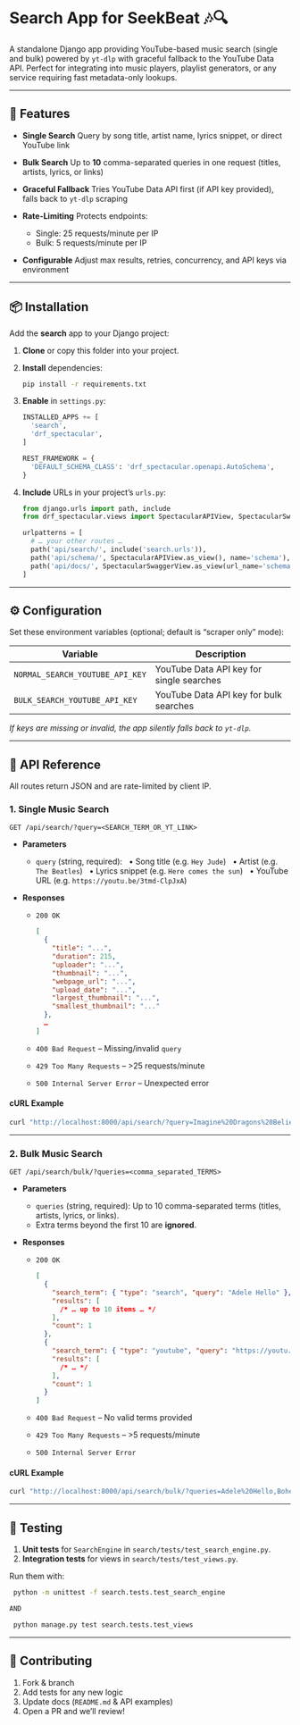 # Search App for SeekBeat 🎶🔍

A standalone Django app providing YouTube-based music search (single and bulk) powered by `yt-dlp` with graceful fallback to the YouTube Data API. Perfect for integrating into music players, playlist generators, or any service requiring fast metadata-only lookups.

---

## 🚀 Features

- **Single Search**
  Query by song title, artist name, lyrics snippet, or direct YouTube link
- **Bulk Search**
  Up to **10** comma-separated queries in one request (titles, artists, lyrics, or links)
- **Graceful Fallback**
  Tries YouTube Data API first (if API key provided), falls back to `yt-dlp` scraping
- **Rate-Limiting**
  Protects endpoints:

  - Single: 25 requests/minute per IP
  - Bulk: 5 requests/minute per IP

- **Configurable**
  Adjust max results, retries, concurrency, and API keys via environment

---

## 📦 Installation

Add the **search** app to your Django project:

1. **Clone** or copy this folder into your project.
2. **Install** dependencies:

   ```bash
   pip install -r requirements.txt
   ```

3. **Enable** in `settings.py`:

   ```python
   INSTALLED_APPS += [
     'search',
     'drf_spectacular',
   ]

   REST_FRAMEWORK = {
     'DEFAULT_SCHEMA_CLASS': 'drf_spectacular.openapi.AutoSchema',
   }
   ```

4. **Include** URLs in your project’s `urls.py`:

   ```python
   from django.urls import path, include
   from drf_spectacular.views import SpectacularAPIView, SpectacularSwaggerView

   urlpatterns = [
     # … your other routes …
     path('api/search/', include('search.urls')),
     path('api/schema/', SpectacularAPIView.as_view(), name='schema'),
     path('api/docs/', SpectacularSwaggerView.as_view(url_name='schema'), name='swagger-ui'),
   ]
   ```

---

## ⚙️ Configuration

Set these environment variables (optional; default is “scraper only” mode):

| Variable                        | Description                              |
| ------------------------------- | ---------------------------------------- |
| `NORMAL_SEARCH_YOUTUBE_API_KEY` | YouTube Data API key for single searches |
| `BULK_SEARCH_YOUTUBE_API_KEY`   | YouTube Data API key for bulk searches   |

_If keys are missing or invalid, the app silently falls back to `yt-dlp`._

---

## 📖 API Reference

All routes return JSON and are rate-limited by client IP.

### 1. Single Music Search

```
GET /api/search/?query=<SEARCH_TERM_OR_YT_LINK>
```

- **Parameters**

  - `query` (string, required):
      • Song title (e.g. `Hey Jude`)
      • Artist (e.g. `The Beatles`)
      • Lyrics snippet (e.g. `Here comes the sun`)
      • YouTube URL (e.g. `https://youtu.be/3tmd-ClpJxA`)

- **Responses**

  - `200 OK`

    ```json
    [
      {
        "title": "...",
        "duration": 215,
        "uploader": "...",
        "thumbnail": "...",
        "webpage_url": "...",
        "upload_date": "...",
        "largest_thumbnail": "...",
        "smallest_thumbnail": "..."
      },
      …
    ]
    ```

  - `400 Bad Request` – Missing/invalid `query`
  - `429 Too Many Requests` – >25 requests/minute
  - `500 Internal Server Error` – Unexpected error

#### cURL Example

```bash
curl "http://localhost:8000/api/search/?query=Imagine%20Dragons%20Believer"
```

---

### 2. Bulk Music Search

```
GET /api/search/bulk/?queries=<comma_separated_TERMS>
```

- **Parameters**

  - `queries` (string, required): Up to 10 comma-separated terms (titles, artists, lyrics, or links).
  - Extra terms beyond the first 10 are **ignored**.

- **Responses**

  - `200 OK`

    ```json
    [
      {
        "search_term": { "type": "search", "query": "Adele Hello" },
        "results": [
          /* … up to 10 items … */
        ],
        "count": 1
      },
      {
        "search_term": { "type": "youtube", "query": "https://youtu.be/XYZ" },
        "results": [
          /* … */
        ],
        "count": 1
      }
    ]
    ```

  - `400 Bad Request` – No valid terms provided
  - `429 Too Many Requests` – >5 requests/minute
  - `500 Internal Server Error`

#### cURL Example

```bash
curl "http://localhost:8000/api/search/bulk/?queries=Adele%20Hello,Bohemian%20Rhapsody,https://youtu.be/3tmd-ClpJxA"
```

---

## 🧪 Testing

1. **Unit tests** for `SearchEngine` in `search/tests/test_search_engine.py`.
2. **Integration tests** for views in `search/tests/test_views.py`.

Run them with:

```bash
 python -m unittest -f search.tests.test_search_engine

AND

 python manage.py test search.tests.test_views
```

---

## 🤝 Contributing

1. Fork & branch
2. Add tests for any new logic
3. Update docs (`README.md` & API examples)
4. Open a PR and we’ll review!
